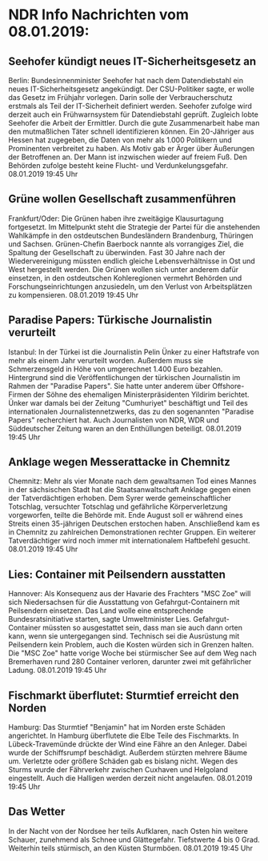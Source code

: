 # NDR Info Nachrichten vom 08.01.2019:


## Seehofer kündigt neues IT-Sicherheitsgesetz an
Berlin: Bundesinnenminister Seehofer hat nach dem Datendiebstahl ein neues IT-Sicherheitsgesetz angekündigt. Der CSU-Politiker sagte, er wolle das Gesetz im Frühjahr vorlegen. Darin solle der Verbraucherschutz erstmals als Teil der IT-Sicherheit definiert werden. Seehofer zufolge wird derzeit auch ein Frühwarnsystem für Datendiebstahl geprüft. Zugleich lobte Seehofer die Arbeit der Ermittler. Durch die gute Zusammenarbeit habe man den mutmaßlichen Täter schnell identifizieren können. Ein 20-Jähriger aus Hessen hat zugegeben, die Daten von mehr als 1.000 Politikern und Prominenten verbreitet zu haben. Als Motiv gab er Ärger über Äußerungen der Betroffenen an. Der Mann ist inzwischen wieder auf freiem Fuß. Den Behörden zufolge besteht keine Flucht- und Verdunkelungsgefahr. 08.01.2019 19:45 Uhr 

## Grüne wollen Gesellschaft zusammenführen
Frankfurt/Oder: Die Grünen haben ihre zweitägige Klausurtagung fortgesetzt. Im Mittelpunkt steht die Strategie der Partei für die anstehenden Wahlkämpfe in den ostdeutschen Bundesländern Brandenburg, Thüringen und Sachsen. Grünen-Chefin Baerbock nannte als vorrangiges Ziel, die Spaltung der Gesellschaft zu überwinden. Fast 30 Jahre nach der Wiedervereinigung müssten endlich gleiche Lebensverhältnisse in Ost und West hergestellt werden. Die Grünen wollen sich unter anderem dafür einsetzen, in den ostdeutschen Kohleregionen vermehrt Behörden und Forschungseinrichtungen anzusiedeln, um den Verlust von Arbeitsplätzen zu kompensieren. 08.01.2019 19:45 Uhr 

## Paradise Papers: Türkische Journalistin verurteilt
Istanbul: In der Türkei ist die Journalistin Pelin Ünker zu einer Haftstrafe von mehr als einem Jahr verurteilt worden. Außerdem muss sie Schmerzensgeld in Höhe von umgerechnet 1.400 Euro bezahlen. Hintergrund sind die Veröffentlichungen der türkischen Journalistin im Rahmen der "Paradise Papers". Sie hatte unter anderem über Offshore-Firmen der Söhne des ehemaligen Ministerpräsidenten Yildirim berichtet. Ünker war damals bei der Zeitung "Cumhuriyet" beschäftigt und Teil des internationalen Journalistennetzwerks, das zu den sogenannten "Paradise Papers" recherchiert hat. Auch Journalisten von NDR, WDR und Süddeutscher Zeitung waren an den Enthüllungen beteiligt. 08.01.2019 19:45 Uhr 

## Anklage wegen Messerattacke in Chemnitz
Chemnitz:        Mehr als vier Monate nach dem gewaltsamen Tod eines Mannes in der sächsischen Stadt hat die Staatsanwaltschaft Anklage gegen einen der Tatverdächtigen erhoben. Dem Syrer werde gemeinschaftlicher Totschlag, versuchter Totschlag und gefährliche Körperverletzung vorgeworfen, teilte die Behörde mit. Ende August soll er während eines Streits einen 35-jährigen Deutschen erstochen haben. Anschließend kam es in Chemnitz zu zahlreichen Demonstrationen rechter Gruppen. Ein weiterer Tatverdächtiger wird noch immer mit internationalem Haftbefehl gesucht. 08.01.2019 19:45 Uhr 

## Lies: Container mit Peilsendern ausstatten
Hannover:    Als Konsequenz aus der Havarie des Frachters "MSC Zoe" will sich Niedersachsen für die Ausstattung von Gefahrgut-Containern mit Peilsendern einsetzen. Das Land wolle eine entsprechende Bundesratsinitiative starten, sagte Umweltminister Lies. Gefahrgut-Container müssten so ausgestattet sein, dass man sie auch dann orten kann, wenn sie untergegangen sind. Technisch sei die Ausrüstung mit Peilsendern kein Problem, auch die Kosten würden sich in Grenzen halten. Die "MSC Zoe" hatte vorige Woche bei stürmischer See auf dem Weg nach Bremerhaven rund 280 Container verloren, darunter zwei mit gefährlicher Ladung. 08.01.2019 19:45 Uhr 

## Fischmarkt überflutet: Sturmtief erreicht den Norden
Hamburg: Das Sturmtief "Benjamin" hat im Norden erste Schäden angerichtet. In Hamburg überflutete die Elbe Teile des Fischmarkts. In Lübeck-Travemünde drückte der Wind eine Fähre an den Anleger. Dabei wurde der Schiffsrumpf beschädigt. Außerdem stürzten mehrere Bäume um. Verletzte oder größere Schäden gab es bislang nicht. Wegen des Sturms wurde der Fährverkehr zwischen Cuxhaven und Helgoland eingestellt. Auch die Halligen werden derzeit nicht angelaufen. 08.01.2019 19:45 Uhr 

## Das Wetter
In der Nacht von der Nordsee her teils Aufklaren, nach Osten hin weitere Schauer, zunehmend als Schnee und Glättegefahr. Tiefstwerte 4 bis 0 Grad. Weiterhin teils stürmisch, an den Küsten Sturmböen. 08.01.2019 19:45 Uhr 
